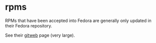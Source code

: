rpms
====

RPMs that have been accepted into Fedora are generally only updated in their
Fedora repository.

See their [gitweb][gitweb] page (very large).

[gitweb]: http://pkgs.fedoraproject.org/gitweb/
